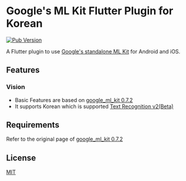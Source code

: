 # Google's ML Kit Flutter Plugin for Korean

[![Pub Version](https://img.shields.io/pub/v/google_ml_kit)](https://pub.dev/packages/google_ml_kit)

A Flutter plugin to use [Google's standalone ML Kit](https://developers.google.com/ml-kit) for Android and iOS.

## Features

### Vision
- Basic Features are based on [google_ml_kit 0.7.2](https://pub.dev/packages/google_ml_kit)
- It supports Korean which is supported [Text Recognition v2(Beta)](https://developers.google.com/ml-kit/vision/text-recognition/v2)

## Requirements
Refer to the original page of [google_ml_kit 0.7.2](https://pub.dev/packages/google_ml_kit)

## License
[MIT](https://choosealicense.com/licenses/mit/)

